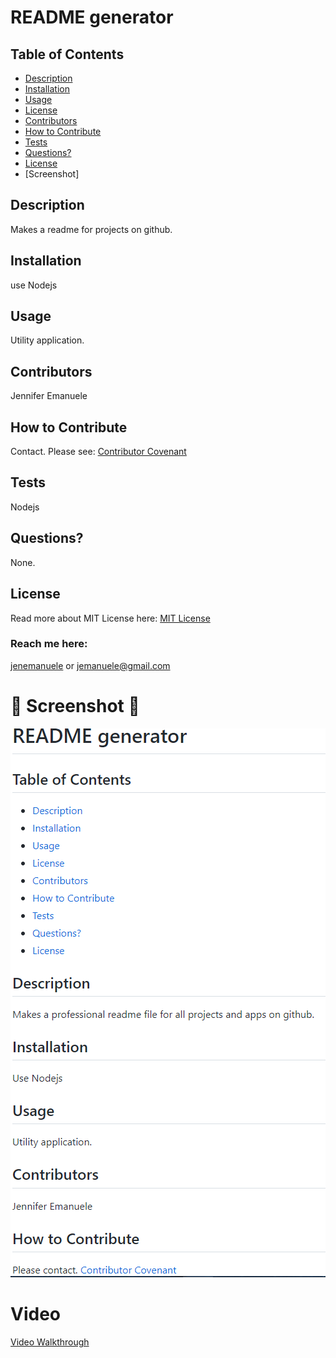 # README generator
  ## Table of Contents
  * [Description](#description)
  * [Installation](#installation)
  * [Usage](#usage)
  * [License](#license)
  * [Contributors](#contributors)
  * [How to Contribute](#how-to-contribute)
  * [Tests](#tests)
  * [Questions?](#questions)
  * [License](#license)
  * [Screenshot]
  ## Description
  Makes a readme for projects on github.
  ## Installation
  use Nodejs
  ## Usage
  Utility application.
  ## Contributors
  Jennifer Emanuele
  ## How to Contribute
  Contact.
  Please see: [Contributor Covenant](https://www.contributor-covenant.org/)
  ## Tests
  Nodejs
  ## Questions?
  None.
  ## License
  Read more about MIT License here:
  [MIT License](https://opensource.org/licenses/MIT)
  ### Reach me here:
  [jenemanuele](https://github.com/jenemanuele) 
  or jemanuele@gmail.com
  #  💜 Screenshot 💜 
  ![alt text](images/screenshot.1.PNG)
  # Video 
  [Video Walkthrough](https://watch.screencastify.com/v/42JNJvV0rcFUkYpQhw0k) 
  
